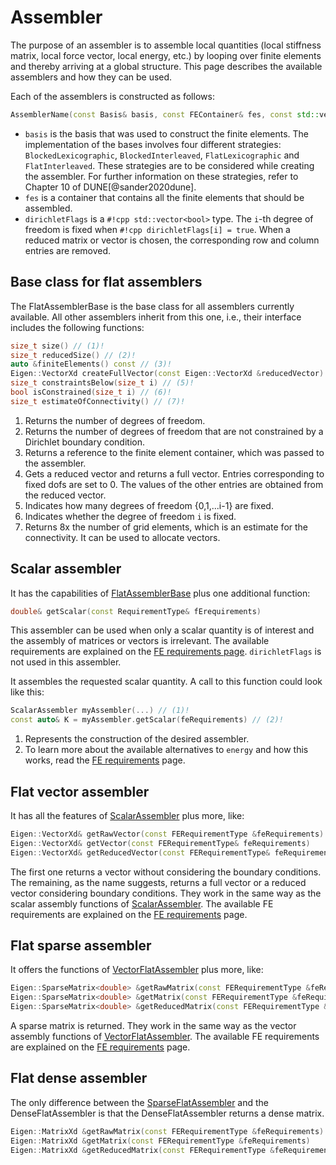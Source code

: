 <!--
SPDX-FileCopyrightText: 2022 The Ikarus Developers mueller@ibb.uni-stuttgart.de
SPDX-License-Identifier: CC-BY-SA-4.0
-->

# Assembler

The purpose of an assembler is to assemble local quantities (local stiffness matrix, local force vector, local energy, etc.) 
by looping over finite elements and thereby arriving at a global structure. This page describes
the available assemblers and how they can be used.

Each of the assemblers is constructed as follows:
```cpp
AssemblerName(const Basis& basis, const FEContainer& fes, const std::vector<bool>& dirichletFlags)
```

- `basis` is the basis that was used to construct the finite elements. The implementation of the bases involves four different strategies: `BlockedLexicographic`, `BlockedInterleaved`, `FlatLexicographic` and `FlatInterleaved`. These strategies are to be considered while creating the assembler. For further information on these strategies, refer to Chapter 10 of DUNE[@sander2020dune].  
- `fes` is a container that contains all the finite elements that should be assembled.
- `dirichletFlags` is a `#!cpp std::vector<bool>` type. The `i`-th degree of freedom is fixed when `#!cpp dirichletFlags[i] = true`.
  When a reduced matrix or vector is chosen, the corresponding row and column entries are removed. 

## Base class for flat assemblers
The FlatAssemblerBase is the base class for all assemblers currently available. All other assemblers inherit from this one, 
i.e., their interface includes the following functions:
```cpp
size_t size() // (1)!
size_t reducedSize() // (2)!
auto &finiteElements() const // (3)!
Eigen::VectorXd createFullVector(const Eigen::VectorXd &reducedVector) // (4)!
size_t constraintsBelow(size_t i) // (5)!
bool isConstrained(size_t i) // (6)!
size_t estimateOfConnectivity() // (7)!
```

1. Returns the number of degrees of freedom.
2. Returns the number of degrees of freedom that are not constrained by a Dirichlet boundary condition.
3. Returns a reference to the finite element container, which was passed to the assembler.
4. Gets a reduced vector and returns a full vector. Entries corresponding to fixed dofs are set to 0. The values of the other entries are
    obtained from the reduced vector.
5. Indicates how many degrees of freedom {0,1,...i-1} are fixed.
6. Indicates whether the degree of freedom `i` is fixed.
7. Returns 8x the number of grid elements, which is an estimate for the connectivity. It can be used to allocate vectors.


## Scalar assembler
It has the capabilities of [FlatAssemblerBase](#flatassemblerbase) plus one additional function:
```cpp
double& getScalar(const RequirementType& fErequirements)
```
This assembler can be used when only a scalar quantity is of interest and the assembly of matrices or vectors is irrelevant.
The available requirements are explained on the [FE requirements page](feRequirements.md).
`dirichletFlags` is not used in this assembler.

It assembles the requested scalar quantity. A call to this function could look like this:
```cpp
ScalarAssembler myAssembler(...) // (1)!
const auto& K = myAssembler.getScalar(feRequirements) // (2)!
```

1. Represents the construction of the desired assembler.
2. To learn more about the available alternatives to `energy` and how this works, read the [FE requirements](feRequirements.md) page.

## Flat vector assembler
It has all the features of [ScalarAssembler](#scalarassembler) plus more, like:
```cpp
Eigen::VectorXd& getRawVector(const FERequirementType &feRequirements)
Eigen::VectorXd& getVector(const FERequirementType& feRequirements)
Eigen::VectorXd& getReducedVector(const FERequirementType& feRequirements)
```
The first one returns a vector without considering the boundary conditions.
The remaining, as the name suggests, returns a full vector or a reduced vector considering boundary conditions.
They work in the same way as the scalar assembly functions of [ScalarAssembler](#scalarassembler).
The available FE requirements are explained on the [FE requirements](feRequirements.md) page.

## Flat sparse assembler
It offers the functions of [VectorFlatAssembler](#vectorflatassembler) plus more, like:
```cpp
Eigen::SparseMatrix<double> &getRawMatrix(const FERequirementType &feRequirements) 
Eigen::SparseMatrix<double> &getMatrix(const FERequirementType &feRequirements)
Eigen::SparseMatrix<double> &getReducedMatrix(const FERequirementType &feRequirements)
```
A sparse matrix is returned.
They work in the same way as the vector assembly functions of [VectorFlatAssembler](#vectorflatassembler).
The available FE requirements are explained on the [FE requirements](feRequirements.md) page.

## Flat dense assembler
The only difference between the [SparseFlatAssembler](#sparseflatassembler) and the DenseFlatAssembler is that the
DenseFlatAssembler returns a dense matrix.
```cpp
Eigen::MatrixXd &getRawMatrix(const FERequirementType &feRequirements)
Eigen::MatrixXd &getMatrix(const FERequirementType &feRequirements)
Eigen::MatrixXd &getReducedMatrix(const FERequirementType &feRequirements)
```
